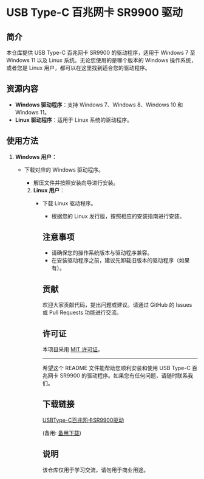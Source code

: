 # USB Type-C 百兆网卡 SR9900 驱动

## 简介
本仓库提供 USB Type-C 百兆网卡 SR9900 的驱动程序，适用于 Windows 7 至 Windows 11 以及 Linux 系统。无论您使用的是哪个版本的 Windows 操作系统，或者您是 Linux 用户，都可以在这里找到适合您的驱动程序。

## 资源内容
- **Windows 驱动程序**：支持 Windows 7、Windows 8、Windows 10 和 Windows 11。
- **Linux 驱动程序**：适用于 Linux 系统的驱动程序。

## 使用方法
1. **Windows 用户**：
   - 下载对应的 Windows 驱动程序。
      - 解压文件并按照安装向导进行安装。

      2. **Linux 用户**：
         - 下载 Linux 驱动程序。
            - 根据您的 Linux 发行版，按照相应的安装指南进行安装。

            ## 注意事项
            - 请确保您的操作系统版本与驱动程序兼容。
            - 在安装驱动程序之前，建议先卸载旧版本的驱动程序（如果有）。

            ## 贡献
            欢迎大家贡献代码，提出问题或建议。请通过 GitHub 的 Issues 或 Pull Requests 功能进行交流。

            ## 许可证
            本项目采用 [MIT 许可证](LICENSE)。

            ---

            希望这个 README 文件能帮助您顺利安装和使用 USB Type-C 百兆网卡 SR9900 的驱动程序。如果您有任何问题，请随时联系我们。

            ## 下载链接
            [USBType-C百兆网卡SR9900驱动](https://pan.quark.cn/s/d492c52b2214) 

            (备用: [备用下载](https://pan.baidu.com/s/1HY-gQobv0Kqfzq-xrTyt-A?pwd=1234))

            ## 说明

            该仓库仅用于学习交流，请勿用于商业用途。
